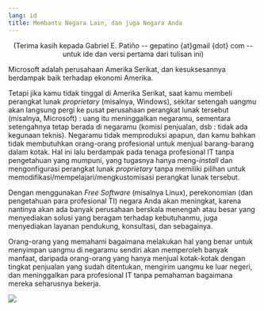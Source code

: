 ```yaml
---
lang: id
title: Membantu Negara Lain, dan juga Negara Anda
---
```


<center>(Terima kasih kepada Gabriel E. Patiño -- gepatino {at}gmail {dot} com -- 
untuk ide dan versi pertama dari tulisan ini) </center>

Microsoft adalah perusahaan Amerika Serikat, dan kesuksesannya berdampak baik terhadap ekonomi Amerika.

Tetapi jika kamu tidak tinggal di Amerika Serikat, saat kamu membeli perangkat lunak <i>proprietary</i> (misalnya, Windows), sekitar setengah uangmu akan langsung pergi ke pusat perusahaan perangkat lunak tersebut (misalnya, Microsoft) : uang itu meninggalkan negaramu, sementara setengahnya tetap berada di negaramu (komisi penjualan, dsb : tidak ada kegunaan teknis). Negaramu tidak memproduksi apapun, dan kamu bahkan tidak membutuhkan orang-orang profesional untuk menjual barang-barang dalam kotak. Hal ini lalu berdampak pada tenaga profesional IT tanpa pengetahuan yang mumpuni, yang tugasnya hanya meng-<i>install</i> dan mengonfigurasi perangkat lunak <i>proprietary</i> tanpa memiliki pilihan untuk memodifikasi/mempelajari/mengkustomisasi perangkat lunak tersebut. 

Dengan menggunakan <i>Free Software</i> (misalnya Linux), perekonomian (dan pengetahuan para profesional TI) negara Anda akan meningkat, karena nantinya akan ada banyak perusahaan berskala menengah atau besar yang menyediakan solusi yang beragam terhadap kebutuhanmu, juga menyediakan layanan pendukung, konsultasi, dan sebagainya.

Orang-orang yang memahami bagaimana melakukan hal yang benar untuk menyimpan uangmu di negaramu sendiri akan memperoleh banyak manfaat, daripada orang-orang yang hanya menjual kotak-kotak dengan tingkat penjualan yang sudah ditentukan, mengirim uangmu ke luar negeri, dan meninggalkan para profesional IT tanpa pemahaman bagaimana mereka seharusnya bekerja.

<img src="Images/earth.png" />




